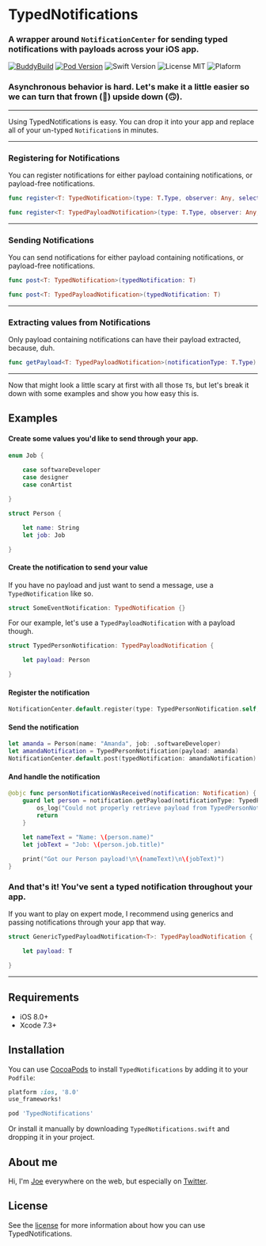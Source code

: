 # TypedNotifications

### A wrapper around `NotificationCenter` for sending typed notifications with payloads across your iOS app.

[![BuddyBuild](https://dashboard.buddybuild.com/api/statusImage?appID=59a836506532420001f89b3b&branch=master&build=latest)](https://dashboard.buddybuild.com/apps/59a836506532420001f89b3b/build/latest?branch=master) 
[![Pod Version](https://img.shields.io/badge/Pod-1.2-6193DF.svg)](https://cocoapods.org/)
![Swift Version](https://img.shields.io/badge/Swift%204.2-brightgreen.svg)
![License MIT](https://img.shields.io/badge/License-MIT-lightgrey.svg) 
![Plaform](https://img.shields.io/badge/Platform-iOS-lightgrey.svg)


### Asynchronous behavior is hard. Let's make it a little easier so we can turn that frown (🙁) upside down (🙃).

---

Using TypedNotifications is easy. You can drop it into your app and replace all of your un-typed `Notification`s in minutes.

---

### Registering for Notifications

You can register notifications for either payload containing notifications, or payload-free notifications.

```swift
func register<T: TypedNotification>(type: T.Type, observer: Any, selector: Selector)
```

```swift
func register<T: TypedPayloadNotification>(type: T.Type, observer: Any, selector: Selector)
```
---

### Sending Notifications

You can send notifications for either payload containing notifications, or payload-free notifications.

```swift
func post<T: TypedNotification>(typedNotification: T)
```

```swift
func post<T: TypedPayloadNotification>(typedNotification: T)
```
---

### Extracting values from Notifications

Only payload containing notifications can have their payload extracted, because, duh.

```swift
func getPayload<T: TypedPayloadNotification>(notificationType: T.Type) -> T.Payload?
```
---

Now that might look a little scary at first with all those `T`s, but let's break it down with some examples and show you how easy this is.

## Examples

#### Create some values you'd like to send through your app.

```swift
enum Job {
    
    case softwareDeveloper
    case designer
    case conArtist

}

struct Person {

    let name: String
    let job: Job

}
```

#### Create the notification to send your value

If you have no payload and just want to send a message, use a `TypedNotification` like so.

```swift
struct SomeEventNotification: TypedNotification {}
```

For our example, let's use a `TypedPayloadNotification` with a payload though.

```swift
struct TypedPersonNotification: TypedPayloadNotification {

    let payload: Person

}
```

#### Register the notification

```swift
NotificationCenter.default.register(type: TypedPersonNotification.self, observer: self, selector: #selector(personNotificationWasReceived))
```

#### Send the notification

```swift
let amanda = Person(name: "Amanda", job: .softwareDeveloper)
let amandaNotification = TypedPersonNotification(payload: amanda)
NotificationCenter.default.post(typedNotification: amandaNotification)
```


#### And handle the notification

```swift
@objc func personNotificationWasReceived(notification: Notification) {
    guard let person = notification.getPayload(notificationType: TypedPersonNotification.self) else {
        os_log("Could not properly retrieve payload from TypedPersonNotification")
        return
    }
    
    let nameText = "Name: \(person.name)"
    let jobText = "Job: \(person.job.title)"

    print("Got our Person payload!\n\(nameText)\n\(jobText)")
}
```

### And that's it! You've sent a typed notification throughout your app.

If you want to play on expert mode, I recommend using generics and passing notifications through your app that way.

```swift
struct GenericTypedPayloadNotification<T>: TypedPayloadNotification {

    let payload: T

}
```

---

## Requirements

- iOS 8.0+
- Xcode 7.3+

## Installation
You can use [CocoaPods](http://cocoapods.org/) to install `TypedNotifications` by adding it to your `Podfile`:

```ruby
platform :ios, '8.0'
use_frameworks!

pod 'TypedNotifications'
```

Or install it manually by downloading `TypedNotifications.swift` and dropping it in your project.

## About me

Hi, I'm [Joe](http://fabisevi.ch) everywhere on the web, but especially on [Twitter](https://twitter.com/mergesort).

## License

See the [license](LICENSE) for more information about how you can use TypedNotifications.
